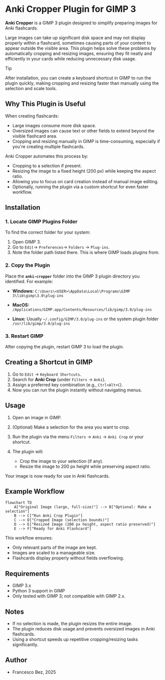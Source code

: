 
# Anki Cropper Plugin for GIMP 3

**Anki Cropper** is a GIMP 3 plugin designed to simplify preparing images for Anki flashcards. 

Large images can take up significant disk space and may not display properly within a flashcard, sometimes causing parts of your content to appear outside the visible area. This plugin helps solve these problems by automatically cropping and resizing images, ensuring they fit neatly and efficiently in your cards while reducing unnecessary disk usage.

> [!TIP] 
> After installation, you can create a keyboard shortcut in GIMP to run the plugin quickly, making cropping and resizing faster than manually using the selection and scale tools.


## Why This Plugin is Useful

When creating flashcards:

* Large images consume more disk space.
* Oversized images can cause text or other fields to extend beyond the visible flashcard area.
* Cropping and resizing manually in GIMP is time-consuming, especially if you're creating multiple flashcards. 

Anki Cropper automates this process by:

* Cropping to a selection if present.
* Resizing the image to a fixed height (200 px) while keeping the aspect ratio.
* Allowing you to focus on card creation instead of manual image editing.
* Optionally, running the plugin via a custom shortcut for even faster workflow.



## Installation

### 1. Locate GIMP Plugins Folder

To find the correct folder for your system:

1. Open GIMP 3.
2. Go to `Edit`&rarr; `Preferences`&rarr; `Folders` &rarr; `Plug-ins`.
3. Note the folder path listed there. This is where GIMP loads plugins from.



### 2. Copy the Plugin

Place the **`anki-cropper`** folder into the GIMP 3 plugin directory you identified. For example:

* **Windows:**
  `C:\Users\<USER>\AppData\Local\Programs\GIMP 3\lib\gimp\3.0\plug-ins`

* **MacOS:**
  `/Applications/GIMP.app/Contents/Resources/lib/gimp/3.0/plug-ins`

* **Linux:**
  Usually `~/.config/GIMP/3.0/plug-ins` or the system plugin folder `/usr/lib/gimp/3.0/plug-ins`



### 3. Restart GIMP

After copying the plugin, restart GIMP 3 to load the plugin.



## Creating a Shortcut in GIMP

1. Go to `Edit` &rarr; `Keyboard Shortcuts`.
2. Search for **Anki Crop** (under `Filters` &rarr; `Anki`).
3. Assign a preferred key combination (e.g., `Ctrl+Alt+C`).
4. Now you can run the plugin instantly without navigating menus.



## Usage

1. Open an image in GIMP.
2. (Optional) Make a selection for the area you want to crop.
3. Run the plugin via the menu `Filters` &rarr; `Anki` &rarr; `Anki Crop` or your shortcut.
4. The plugin will:

   * Crop the image to your selection (if any).
   * Resize the image to 200 px height while preserving aspect ratio.

Your image is now ready for use in Anki flashcards.



## Example Workflow

```mermaid
flowchart TD
    A["Original Image (large, full-size)"] --> B["Optional: Make a selection"]
    B --> C["Run Anki Crop Plugin"]
    C --> D["Cropped Image (selection bounds)"]
    D --> E["Resized Image (200 px height, aspect ratio preserved)"]
    E --> F["Ready for Anki Flashcard"]

```

This workflow ensures:

* Only relevant parts of the image are kept.
* Images are scaled to a manageable size.
* Flashcards display properly without fields overflowing.



## Requirements

* GIMP 3.x
* Python 3 support in GIMP
* Only tested with GIMP 3; not compatible with GIMP 2.x.



## Notes

* If no selection is made, the plugin resizes the entire image.
* The plugin reduces disk usage and prevents oversized images in Anki flashcards.
* Using a shortcut speeds up repetitive cropping/resizing tasks significantly.



## Author

* Francesco Bez, 2025